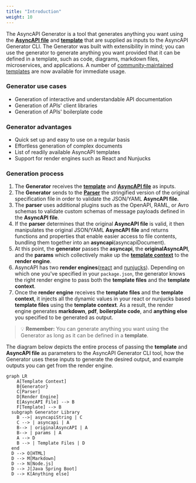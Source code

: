 ```yaml
---
title: "Introduction"
weight: 10
---
```

The AsyncAPI Generator is a tool that generates anything you want using the **[AsyncAPI file](asyncapi-file.md)** and **[template](template.md)** that are supplied as inputs to the AsyncAPI Generator CLI. The Generator was built with extensibility in mind; you can use the generator to generate anything you want provided that it can be defined in a template, such as code, diagrams, markdown files, microservices, and applications. A number of [community-maintained templates](https://github.com/search?q=topic%3Aasyncapi+topic%3Agenerator+topic%3Atemplate) are now available for immediate usage.

### Generator use cases 
- Generation of interactive and understandable API documentation
- Generation of APIs' client libraries
- Generation of APIs' boilerplate code

### Generator advantages
- Quick set up and easy to use on a regular basis
- Effortless generation of complex documents
- List of readily available AsyncAPI templates
- Support for render engines such as React and Nunjucks

### Generation process
1. The **Generator** receives the **[template](template.md)** and **[AsyncAPI file](asyncapi-file.md)** as inputs. 
2. The **Generator** sends to the **[Parser](parser.md)** the stringified version of the original specification file in order to validate the JSON/YAML **AsyncAPI file**.
3. The **parser** uses additional plugins such as the OpenAPI, RAML, or Avro schemas to validate custom schemas of message payloads defined in the **AsyncAPI file**.
4. If the **parser** determines that the original **AsyncAPI file** is valid, it then manipulates the original JSON/YAML **AsyncAPI file** and returns functions and properties that enable easier access to file contents, bundling them together into an **asyncapi**(asyncapiDocument). 
5. At this point, the **generator** passes the **asyncapi**, the **originalAsyncAPI**, and the **params** which collectively make up the **[template context](asyncapi-context.md)** to the **render engine**. 
6. AsyncAPI has two **render engines**([react](react-render-engine.md) and [nunjucks](nunjucks-render-engine.md)). Depending on which one you've specified in your `package.json`, the generator knows the right render engine to pass both the **template files** and the **template context**.
7. Once the **render engine** receives the **template files** and the **template context**, it injects all the dynamic values in your react or nunjucks based **template files** using the **template context**. As a result, the render engine generates **markdown**, **pdf**, **boilerplate code**, and **anything else** you specified to be generated as output.

> :bulb: **Remember:** 
> You can generate anything you want using the Generator as long as it can be defined in a **template**.

The diagram below depicts the entire process of passing the **template** and **AsyncAPI file** as parameters to the AsyncAPI Generator CLI tool, how the Generator uses these inputs to generate the desired output, and example outputs you can get from the render engine.

``` mermaid
graph LR
    A[Template Context]
    B{Generator}
    C[Parser]
    D[Render Engine]
    E[AsyncAPI File] --> B
    F[Template] --> B
  subgraph Generator Library
    B -->| asyncapiString | C
    C --> | asyncapi | A
    B--> | originalAsyncAPI | A
    B--> | params | A
    A --> D
    B --> | Template Files | D
  end
  D --> O[HTML]
  D --> M[Markdown]
  D --> N[Node.js]
  D --> J[Java Spring Boot]
  D --> K[Anything else]
  ```
